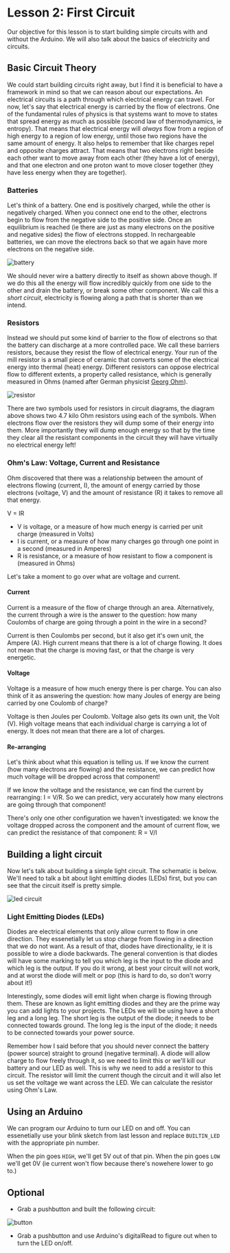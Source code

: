 # Lesson 2: First Circuit

Our objective for this lesson is to start building simple circuits with and without the Arduino.
We will also talk about the basics of electricity and circuits.

## Basic Circuit Theory
We could start building circuits right away, but I find it is beneficial to have a framework in mind so that we can reason about our expectations.
An electrical circuits is a path through which electrical energy can travel.
For now, let's say that electrical energy is carried by the flow of electrons.
One of the fundamental rules of physics is that systems want to move to states that spread energy as much as possible (second law of thermodynamics, ie entropy).
That means that electrical energy will _always_ flow from a region of high energy to a region of low energy, until those two regions have the same amount of energy.
It also helps to remember that like charges repel and opposite charges attract. That means that two electrons right beside each other want to move away from each other (they have a lot of energy), and that one electron and one proton want to move closer together (they have less energy when they are together).

### Batteries
Let's think of a battery. One end is positively charged, while the other is negatively charged.
When you connect one end to the other, electrons begin to flow from the negative side to the positive side.
Once an equilibrium is reached (ie there are just as many electrons on the positive and negative sides) the flow of electrons stopped. In rechargeable batteries, we can move the electrons back so that we again have more electrons on the negative side.

![battery](batt.png)

We should never wire a battery directly to itself as shown above though.
If we do this all the energy will flow incredibly quickly from one side to the other and drain the battery, or break some other component. We call this a _short circuit_, electricity is flowing along a path that is shorter than we intend.

### Resistors
Instead we should put some kind of barrier to the flow of electrons so that the battery can discharge at a more controlled pace. We call these barriers resistors, because they resist the flow of electrical energy. Your run of the mill resistor is a small piece of ceramic that converts some of the electrical energy into thermal (heat) energy. Different resistors can oppose electrical flow to different extents, a property called resistance, which is generally measured in Ohms (named after German physicist [Georg Ohm](https://en.wikipedia.org/wiki/Georg_Ohm)).

![resistor](resistor.png)

There are two symbols used for resistors in circuit diagrams, the diagram above shows two 4.7 kilo Ohm resistors using each of the symbols. When electrons flow over the resistors they will dump some of their energy into them. More importantly they will dump enough energy so that by the time they clear all the resistant components in the circuit they will have virtually no electrical energy left!

### Ohm's Law: Voltage, Current and Resistance
Ohm discovered that there was a relationship between the amount of electrons flowing (current, I), the amount of energy carried by those electrons (voltage, V) and the amount of resistance (R) it takes to remove all that energy.

V = IR

* V is voltage, or a measure of how much energy is carried per unit charge (measured in Volts)
* I is current, or a measure of how many charges go through one point in a second (measured in Amperes)
* R is resistance, or a measure of how resistant to flow a component is (measured in Ohms)

Let's take a moment to go over what are voltage and current.
#### Current
Current is a measure of the flow of charge through an area. Alternatively, the current through a wire is the answer to the question:
how many Coulombs of charge are going through a point in the wire in a second?

Current is then Coulombs per second, but it also get it's own unit, the Ampere (A).
High current means that there is a lot of charge flowing. It does not mean that the charge is moving fast, or that the charge is very energetic.

#### Voltage
Voltage is a measure of how much energy there is per charge. You can also think of it as answering the question:
how many Joules of energy are being carried by one Coulomb of charge?

Voltage is then Joules per Coulomb. Voltage also gets its own unit, the Volt (V). High voltage means that each individual charge is carrying a lot of energy. It does not mean that there are a lot of charges.

#### Re-arranging
Let's think about what this equation is telling us. If we know the current (how many electrons are flowing) and the resistance, we can predict how much voltage will be dropped across that component!

If we know the voltage and the resistance, we can find the current by rearranging: I = V/R. So we can predict, very accurately how many electrons are going through that component!

There's only one other configuration we haven't investigated: we know the voltage dropped across the component and the amount of current flow, we can predict the resistance of that component: R = V/I

## Building a light circuit
Now let's talk about building a simple light circuit. The schematic is below. We'll need to talk a bit about light emitting diodes (LEDs) first, but you can see that the circuit itself is pretty simple.

![led circuit](LED.png)

### Light Emitting Diodes (LEDs)
Diodes are electrical elements that only allow current to flow in one direction.
They essenetially let us stop charge from flowing in a direction that we do not want.
As a result of that, diodes have directionality, ie it is possible to wire a diode backwards.
The general convention is that diodes will have some marking to tell you which leg is the input to the diode and which leg is the output.
If you do it wrong, at best your circuit will not work, and at worst the diode will melt or pop (this is hard to do, so don't worry about it!)

Interestingly, some diodes will emit light when charge is flowing through them.
These are known as light emitting diodes and they are the prime way you can add lights to your projects. The LEDs we will be using have a short leg and a long leg. The short leg is the output of the diode; it needs to be connected towards ground. The long leg is the input of the diode; it needs to be connected towards your power source.

Remember how I said before that you should never connect the battery (power source) straight to ground (negative terminal). A diode will allow charge to flow freely through it, so we need to limit this or we'll kill our battery and our LED as well. This is why we need to add a resistor to this circuit. The resistor will limit the current though the circuit and it will also let us set the voltage we want across the LED. We can calculate the resistor using Ohm's Law.

## Using an Arduino
We can program our Arduino to turn our LED on and off. You can essenetially use your blink sketch from last lesson and replace `BUILTIN_LED` with the appropriate pin number.

When the pin goes `HIGH`, we'll get 5V out of that pin. When the pin goes `LOW` we'll get 0V (ie current won't flow because there's nowehere lower to go to.)

## Optional
* Grab a pushbutton and built the following circuit:

![button](pushLED.png)


* Grab a pushbutton and use Arduino's digitalRead to figure out when to turn the LED on/off.

